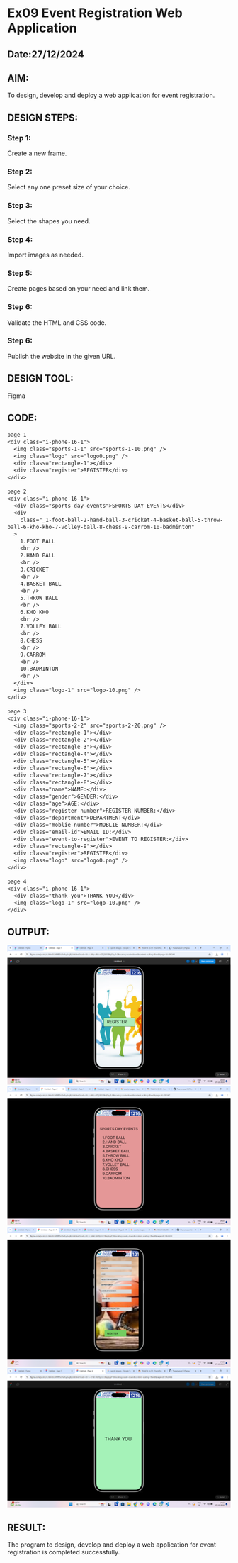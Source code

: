 # Ex09 Event Registration Web Application
## Date:27/12/2024

## AIM:
To design, develop and deploy a web application for event registration.

## DESIGN STEPS:

### Step 1:
Create a new frame.

### Step 2:
Select any one preset size of your choice.

### Step 3:
Select the shapes you need.

### Step 4:
Import images as needed.

### Step 5:
Create pages based on your need and link them.

### Step 6:

Validate the HTML and CSS code.

### Step 6:

Publish the website in the given URL.

## DESIGN TOOL:
Figma

## CODE:
```
page 1
<div class="i-phone-16-1">
  <img class="sports-1-1" src="sports-1-10.png" />
  <img class="logo" src="logo0.png" />
  <div class="rectangle-1"></div>
  <div class="register">REGISTER</div>
</div>

page 2
<div class="i-phone-16-1">
  <div class="sports-day-events">SPORTS DAY EVENTS</div>
  <div
    class="_1-foot-ball-2-hand-ball-3-cricket-4-basket-ball-5-throw-ball-6-kho-kho-7-volley-ball-8-chess-9-carrom-10-badminton"
  >
    1.FOOT BALL
    <br />
    2.HAND BALL
    <br />
    3.CRICKET
    <br />
    4.BASKET BALL
    <br />
    5.THROW BALL
    <br />
    6.KHO KHO
    <br />
    7.VOLLEY BALL
    <br />
    8.CHESS
    <br />
    9.CARROM
    <br />
    10.BADMINTON
    <br />
  </div>
  <img class="logo-1" src="logo-10.png" />
</div>

page 3
<div class="i-phone-16-1">
  <img class="sports-2-2" src="sports-2-20.png" />
  <div class="rectangle-1"></div>
  <div class="rectangle-2"></div>
  <div class="rectangle-3"></div>
  <div class="rectangle-4"></div>
  <div class="rectangle-5"></div>
  <div class="rectangle-6"></div>
  <div class="rectangle-7"></div>
  <div class="rectangle-8"></div>
  <div class="name">NAME:</div>
  <div class="gender">GENDER:</div>
  <div class="age">AGE:</div>
  <div class="register-number">REGISTER NUMBER:</div>
  <div class="department">DEPARTMENT</div>
  <div class="moblie-number">MOBLIE NUMBER:</div>
  <div class="email-id">EMAIL ID:</div>
  <div class="event-to-register">EVENT TO REGISTER:</div>
  <div class="rectangle-9"></div>
  <div class="register">REGISTER</div>
  <img class="logo" src="logo0.png" />
</div>

page 4
<div class="i-phone-16-1">
  <div class="thank-you">THANK YOU</div>
  <img class="logo-1" src="logo-10.png" />
</div>
```


## OUTPUT:
![alt text](<Screenshot 2024-12-27 141002.png>)
![alt text](<Screenshot 2024-12-27 141032.png>)
![alt text](<Screenshot 2024-12-27 141057.png>)
![alt text](<Screenshot 2024-12-27 141016.png>)
## RESULT:
The program to design, develop and deploy a web application for event registration is completed successfully.
